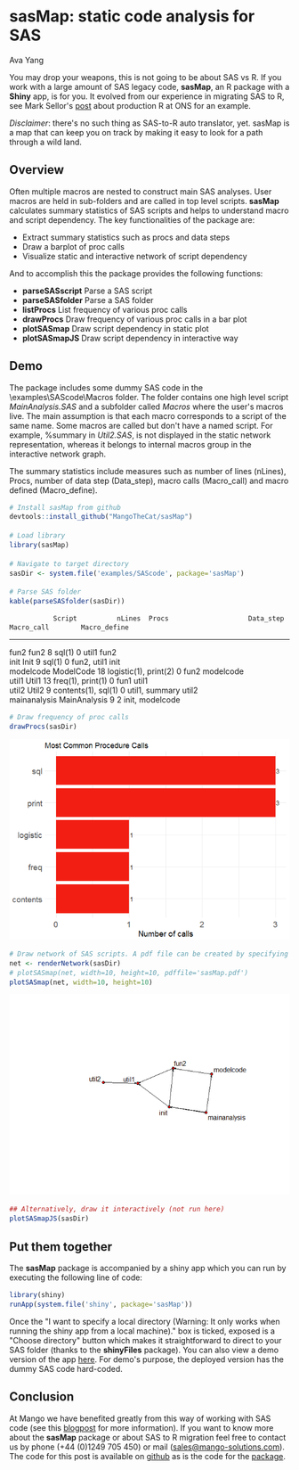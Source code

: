 # sasMap: static code analysis for SAS
Ava Yang  



You may drop your weapons, this is not going to be about SAS vs R. If you work with a large amount of SAS legacy code, **sasMap**, an R package with a **Shiny** app, is for you. It evolved from our experience in migrating SAS to R, see Mark Sellor's [post](http://www.mango-solutions.com/wp/2017/02/production-r-at-ons/) about production R at ONS for an example.

_Disclaimer_: there's no such thing as SAS-to-R auto translator, yet. sasMap is a map that can keep you on track by making it easy to look for a path through a wild land.

## Overview
Often multiple macros are nested to construct main SAS analyses. User macros are held in sub-folders and are called in top level scripts. **sasMap** calculates summary statistics of SAS scripts and helps to understand macro and script dependency. The key functionalities of the package are:

*	Extract summary statistics such as procs and data steps
*	Draw a barplot of proc calls
*	Visualize static and interactive network of script dependency

And to accomplish this the package provides the following functions:

*	**parseSASscript** Parse a SAS script
*	**parseSASfolder** Parse a SAS folder
*	**listProcs** List frequency of various proc calls
*	**drawProcs** Draw frequency of various proc calls in a bar plot
*	**plotSASmap** Draw script dependency in static plot
*	**plotSASmapJS** Draw script dependency in interactive way

## Demo

The package includes some dummy SAS code in the \examples\SAScode\Macros folder. The folder contains one high level script _MainAnalysis.SAS_ and a subfolder called _Macros_ where the user's macros live. The main assumption is that each macro corresponds to a script of the same name. Some macros are called but don't have a named script. For example, %summary in _Util2.SAS_, is not displayed in the static network representation, whereas it belongs to internal macros group in the interactive network graph.

The summary statistics include measures such as number of lines (nLines), Procs, number of data step (Data_step), macro calls (Macro_call) and macro defined (Macro_define).


```r
# Install sasMap from github
devtools::install_github("MangoTheCat/sasMap")

# Load library
library(sasMap)

# Navigate to target directory
sasDir <- system.file('examples/SAScode', package='sasMap')

# Parse SAS folder
kable(parseSASfolder(sasDir))
```

               Script          nLines  Procs                    Data_step  Macro_call        Macro_define 
-------------  -------------  -------  ----------------------  ----------  ----------------  -------------
fun2           fun2                 8  sql(1)                           0  util1             fun2         
init           Init                 9  sql(1)                           0  fun2, util1       init         
modelcode      ModelCode           18  logistic(1), print(2)            0  fun2              modelcode    
util1          Util1               13  freq(1), print(1)                0  fun1              util1        
util2          Util2                9  contents(1), sql(1)              0  util1, summary    util2        
mainanalysis   MainAnalysis         9                                   2  init, modelcode                


```r
# Draw frequency of proc calls
drawProcs(sasDir)
```

![](sasMap_files/figure-html/unnamed-chunk-1-1.png)<!-- -->


```r
# Draw network of SAS scripts. A pdf file can be created by specifying the file name.
net <- renderNetwork(sasDir)
# plotSASmap(net, width=10, height=10, pdffile='sasMap.pdf') 
plotSASmap(net, width=10, height=10)
```

![](sasMap_files/figure-html/unnamed-chunk-2-1.png)<!-- -->

```r
## Alternatively, draw it interactively (not run here)
plotSASmapJS(sasDir)
```

## Put them together
The **sasMap** package is accompanied by a shiny app which you can run by executing the following line of code:

```r
library(shiny)
runApp(system.file('shiny', package='sasMap'))
```

Once the "I want to specify a local directory (Warning: It only works when running the shiny app from a local machine)." box is ticked, exposed is a "Choose directory" button which makes it straightforward to direct to your SAS folder (thanks to the **shinyFiles** package). You can also view a demo version of the app [here](https://mangothecat.shinyapps.io/sasmap/). For demo's purpose, the deployed version has the dummy SAS code hard-coded.

## Conclusion
At Mango we have benefited greatly from this way of working with SAS code (see this [blogpost](http://www.mango-solutions.com/wp/2017/03/goodbye-sas-hello-r-why-you-need-to-make-the-switch-and-how-mango-can-help/) for more information). If you want to know more about the **sasMap** package or about SAS to R migration feel free to contact us by phone (+44 (0)1249 705 450) or mail (sales@mango-solutions.com). The code for this post is available on [github](https://github.com/MangoTheCat/blog_sasmap) as is the code for the [package](https://github.com/MangoTheCat/sasMap).






